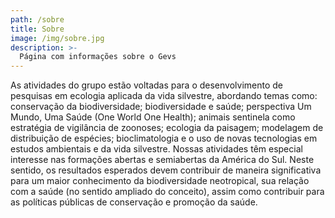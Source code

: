 ```yaml
---
path: /sobre
title: Sobre
image: /img/sobre.jpg
description: >-
  Página com informações sobre o Gevs
---
```


  As atividades do grupo estão voltadas para o desenvolvimento de pesquisas em ecologia aplicada da vida silvestre, abordando temas como: conservação da biodiversidade; biodiversidade e saúde; perspectiva Um Mundo, Uma Saúde (One World One Health); animais sentinela como estratégia de vigilância de zoonoses; ecologia da paisagem; modelagem de distribuição de espécies; bioclimatologia e o uso de novas tecnologias em estudos ambientais e da vida silvestre. Nossas atividades têm especial interesse nas formações abertas e semiabertas da América do Sul. Neste sentido, os resultados esperados devem contribuir de maneira significativa para um maior conhecimento da biodiversidade neotropical, sua relação com a saúde (no sentido ampliado do conceito), assim como contribuir para as políticas públicas de conservação e promoção da saúde.